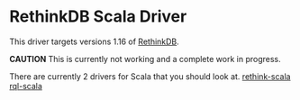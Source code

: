 # RethinkDB Scala Driver #

This driver targets versions 1.16 of [RethinkDB](http://rethinkdb.com).

**CAUTION** This is currently not working and a complete work in progress.

There are currently 2 drivers for Scala that you should look at.
[rethink-scala](https://github.com/kclay/rethink-scala)
[rql-scala](https://github.com/esycat/rql-scala)

